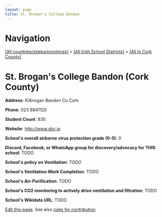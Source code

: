 ```yaml
---
layout: page
title: St. Brogan's College Bandon
---
```

# Navigation

[[All countries/states/provinces]](../../..) > [[All Irish School Districts]](../..) > [[All In Cork County]](..)

# St. Brogan's College Bandon (Cork County)

**Address**: Kilbrogan Bandon Co Cork

**Phone**: 023 8841120

**Student Count**: 830

**Website**: <http://www.sbc.ie>

**School's overall airborne virus protection grade (0-5)**: 0

**Discord, Facebook, or WhatsApp group for discovery/advocacy for THIS school**: TODO

**School's policy on Ventilation**: TODO

**School's Ventilation Work Completion**: TODO

**School's Air-Purification**: TODO

**School's CO2 monitoring to actively drive ventilation and filtration**: TODO

**School's Wikidata URL**: TODO


[Edit this page](https://github.com/ventilate-schools/Ireland/edit/main/./Cork_County/St._Brogan's_College_Bandon.md). See also [rules for contribution](../../../contribution-rules/)